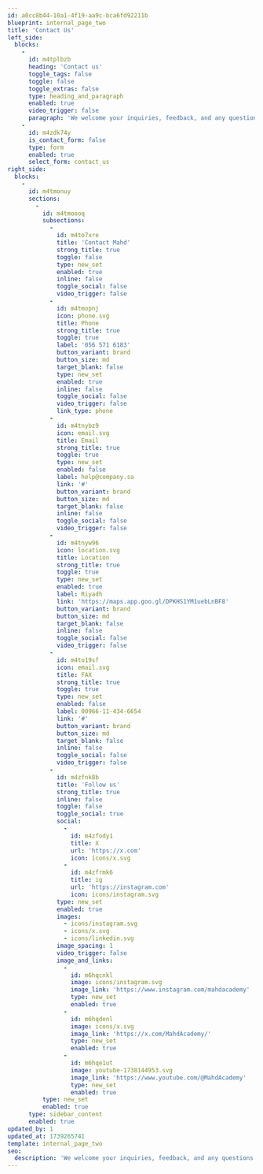 ```yaml
---
id: a0cc8b44-10a1-4f19-aa9c-bca6fd92211b
blueprint: internal_page_two
title: 'Contact Us'
left_side:
  blocks:
    -
      id: m4tplbzb
      heading: 'Contact us'
      toggle_tags: false
      toggle: false
      toggle_extras: false
      type: heading_and_paragraph
      enabled: true
      video_trigger: false
      paragraph: 'We welcome your inquiries, feedback, and any questions you may have. Please use the form below to reach out to us, and a member of our team will respond promptly. We value your communication and are committed to providing you with the highest level of service and support.'
    -
      id: m4zdk74y
      is_contact_form: false
      type: form
      enabled: true
      select_form: contact_us
right_side:
  blocks:
    -
      id: m4tmonuy
      sections:
        -
          id: m4tmoooq
          subsections:
            -
              id: m4to7xre
              title: 'Contact Mahd'
              strong_title: true
              toggle: false
              type: new_set
              enabled: true
              inline: false
              toggle_social: false
              video_trigger: false
            -
              id: m4tmopnj
              icon: phone.svg
              title: Phone
              strong_title: true
              toggle: true
              label: '056 571 6183'
              button_variant: brand
              button_size: md
              target_blank: false
              type: new_set
              enabled: true
              inline: false
              toggle_social: false
              video_trigger: false
              link_type: phone
            -
              id: m4tnybz9
              icon: email.svg
              title: Email
              strong_title: true
              toggle: true
              type: new_set
              enabled: false
              label: help@company.sa
              link: '#'
              button_variant: brand
              button_size: md
              target_blank: false
              inline: false
              toggle_social: false
              video_trigger: false
            -
              id: m4tnyw96
              icon: location.svg
              title: Location
              strong_title: true
              toggle: true
              type: new_set
              enabled: true
              label: Riyadh
              link: 'https://maps.app.goo.gl/DPKHS1YM1uebLnBF8'
              button_variant: brand
              button_size: md
              target_blank: false
              inline: false
              toggle_social: false
              video_trigger: false
            -
              id: m4to19sf
              icon: email.svg
              title: FAX
              strong_title: true
              toggle: true
              type: new_set
              enabled: false
              label: 00966-11-434-6654
              link: '#'
              button_variant: brand
              button_size: md
              target_blank: false
              inline: false
              toggle_social: false
              video_trigger: false
            -
              id: m4zfnk8b
              title: 'Follow us'
              strong_title: true
              inline: false
              toggle: false
              toggle_social: true
              social:
                -
                  id: m4zfody1
                  title: X
                  url: 'https://x.com'
                  icon: icons/x.svg
                -
                  id: m4zfrmk6
                  title: ig
                  url: 'https://instagram.com'
                  icon: icons/instagram.svg
              type: new_set
              enabled: true
              images:
                - icons/instagram.svg
                - icons/x.svg
                - icons/linkedin.svg
              image_spacing: 1
              video_trigger: false
              image_and_links:
                -
                  id: m6hqcnkl
                  image: icons/instagram.svg
                  image_link: 'https://www.instagram.com/mahdacademy'
                  type: new_set
                  enabled: true
                -
                  id: m6hqdenl
                  image: icons/x.svg
                  image_link: 'https://x.com/MahdAcademy/'
                  type: new_set
                  enabled: true
                -
                  id: m6hqe1ut
                  image: youtube-1738144953.svg
                  image_link: 'https://www.youtube.com/@MahdAcademy'
                  type: new_set
                  enabled: true
          type: new_set
          enabled: true
      type: sidebar_content
      enabled: true
updated_by: 1
updated_at: 1739265741
template: internal_page_two
seo:
  description: 'We welcome your inquiries, feedback, and any questions you may have. Please use the form below to reach out to us, and a member of our team will respond promptly. We value your communication and are committed to providing you with the highest level of service and support.'
---
```

